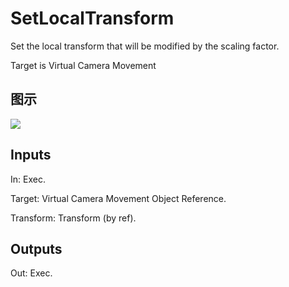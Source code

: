 # SetLocalTransform

Set the local transform that will be modified by the scaling factor.

Target is Virtual Camera Movement

## 图示

![]($-20221218-21300142.png)

## Inputs

In: Exec.

Target: Virtual Camera Movement Object Reference.

Transform: Transform (by ref).  

## Outputs

Out: Exec.

